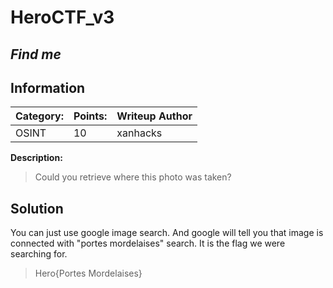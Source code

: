 # __HeroCTF_v3__ 
## _Find me_

## Information

**Category:** | **Points:** | **Writeup Author**
--- | --- | ---
OSINT | 10 | xanhacks

**Description:** 

> Could you retrieve where this photo was taken?

## Solution
You can just use google image search. And google will tell you that image is connected with "portes mordelaises" search. It is the flag we were searching for.

> Hero{Portes Mordelaises}
